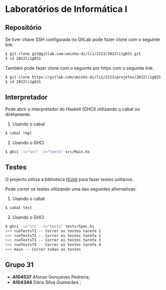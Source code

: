 # Laboratórios de Informática I

## Repositório

Se tiver chave SSH configurada no GitLab pode fazer clone com o seguinte link:

```bash
$ git clone git@gitlab.com:uminho-di/li1/2223/2022li1g031.git
$ cd 2022li1g031
```

Também pode fazer clone com o seguinte por https com o seguinte link:

```bash
$ git clone https://gitlab.com/uminho-di/li1/2223/projetos/2022li1g031.git
$ cd 2022li1g031
```

## Interpretador

Pode abrir o interpretador do Haskell (GHCi) utilizando o cabal ou diretamente.

1. Usando o cabal

```bash
$ cabal repl
```

2. Usando o GHCi

```bash
$ ghci -i="src" -i="tests" src/Main.hs
```

## Testes

O projecto utiliza a biblioteca [HUnit](https://hackage.haskell.org/package/HUnit) para fazer testes unitários.

Pode correr os testes utilizando uma das seguintes alternativas:

1. Usando o cabal

```bash
$ cabal test
```

2. Usando o GHCi

```bash
$ ghci -i="src" -i="tests" tests/Spec.hs
>>> runTestsT1 -- Correr os testes tarefa 1
>>> runTestsT2 -- Correr os testes tarefa 2
>>> runTestsT3 -- Correr os testes tarefa 3
>>> runTestsT4 -- Correr os testes tarefa 4
>>> main -- Correr todos os testes
```

## Grupo 31

- **A104537** Afonso Gonçalves Pedreira;
- **A104344** Dário Silva Guimarães ;

